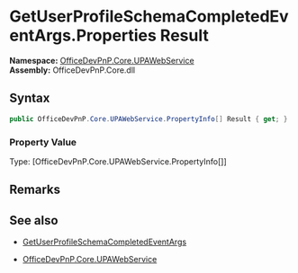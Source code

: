 # GetUserProfileSchemaCompletedEventArgs.Properties Result
  

**Namespace:** [OfficeDevPnP.Core.UPAWebService](OfficeDevPnP.Core.UPAWebService.md)  
**Assembly:** OfficeDevPnP.Core.dll  
## Syntax
```C#
public OfficeDevPnP.Core.UPAWebService.PropertyInfo[] Result { get; }
```

### Property Value
Type: [OfficeDevPnP.Core.UPAWebService.PropertyInfo[]] 

## Remarks 

## See also
- [GetUserProfileSchemaCompletedEventArgs](GetUserProfileSchemaCompletedEventArgs.md) 

- [OfficeDevPnP.Core.UPAWebService](OfficeDevPnP.Core.UPAWebService.md)
